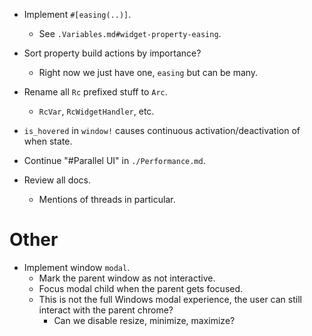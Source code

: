 * Implement `#[easing(..)]`.
    - See `.Variables.md#widget-property-easing`.
* Sort property build actions by importance?
    - Right now we just have one, `easing` but can be many.

* Rename all `Rc` prefixed stuff to `Arc`.
    - `RcVar`, `RcWidgetHandler`, etc.

* `is_hovered` in `window!` causes continuous activation/deactivation of when state.

* Continue "#Parallel UI" in `./Performance.md`.
* Review all docs.
    - Mentions of threads in particular.

# Other

* Implement window `modal`.
    - Mark the parent window as not interactive.
    - Focus modal child when the parent gets focused.
    - This is not the full Windows modal experience, the user can still interact with the parent chrome?
        - Can we disable resize, minimize, maximize?